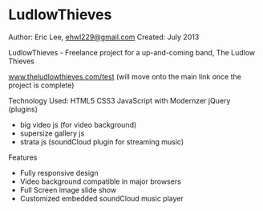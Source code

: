 LudlowThieves
=============

Author: Eric Lee, ehwl229@gmail.com
Created: July 2013

LudlowThieves - Freelance project for a up-and-coming band, The Ludlow Thieves

www.theludlowthieves.com/test (will move onto the main link once the project is complete)

Technology Used:
HTML5
CSS3
JavaScript with Modernzer
jQuery (plugins)
  - big video js (for video background) 
  - supersize gallery js
  - strata js (soundCloud plugin for streaming music)
  
Features
 - Fully responsive design
 - Video background compatible in major browsers
 - Full Screen image slide show
 - Customized embedded soundCloud music player
 


